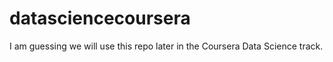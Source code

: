# datasciencecoursera
I am guessing we will use this repo later in the Coursera Data Science track.
